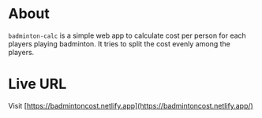 # About
`badminton-calc` is a simple web app to calculate cost per person for each players playing badminton. It tries to split the cost evenly among the players. 

# Live URL
Visit [https://badmintoncost.netlify.app](https://badmintoncost.netlify.app/)